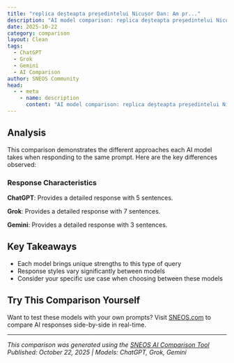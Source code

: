 ```yaml
---
title: "replica deșteapta președintelui Nicușor Dan: Am pr..."
description: "AI model comparison: replica deșteapta președintelui Nicușor Dan: Am promulgat o lege care aduce noi reglementări în dome..."
date: 2025-10-22
category: comparison
layout: Clean
tags:
  - ChatGPT
  - Grok
  - Gemini
  - AI Comparison
author: SNEOS Community
head:
  - - meta
    - name: description
      content: "AI model comparison: replica deșteapta președintelui Nicușor Dan: Am promulgat o lege care aduce noi reglementări în domeniul sănătății și ca..."
---
```


<ChatComparison
  title="replica deșteapta președintelui Nicușor Dan: Am pr..."
  prompt="replica deșteapta președintelui Nicușor Dan: Am promulgat o lege care aduce noi reglementări în domeniul sănătății și care va crește gradul de protecție deopotrivă pentru pacienți și pentru personalul medical.&#10;&#10;În toate unitățile sanitare publice și private, în fiecare salon destinat internării pacienților vor trebui introduse butoane de panică.  Aceste sisteme vor declanșa o alertă în cazul unor urgențe medicale sau a unor situații de pericol iminent, ceea ce este util mai ales pentru pacienții imobilizați sau cu autonomie redusă.  &#10;&#10;Prin această lege, va deveni obligatorie și instalarea unor sisteme de supraveghere video în secțiile ATI, în unitățile de primiri urgențe și în cele destinate pacienților cardiaci critici. Scopul este asigurarea respectării protocoalelor și procedurilor medicale pentru ca pacienții să poată beneficia de îngrijire adecvată la cele mai înalte standarde medicale.&#10;În același timp, acest sistem oferă un grad sporit de siguranță personalului medical prin descurajarea potențialelor agresiuni din spitale.&#10;Hospital room interior with a patient bed featuring white sheets and a blue blanket, metal bed rails, an IV stand with a monitor displaying numbers, and medical equipment in the background under dim lighting with reflections on windows and additional beds visible."
  :responses='{
    "ChatGPT": "Replica pre\u0219edintelui Nicu\u0219or Dan reflect\u0103 un angajament ferm pentru \u00EEmbun\u0103t\u0103\u021Birea siguran\u021Bei \u0219i a calit\u0103\u021Bii serviciilor medicale. Introducerea butoanelor de panic\u0103 \u00EEn saloanele de internare este o m\u0103sur\u0103 esen\u021Bial\u0103 pentru a r\u0103spunde rapid situa\u021Biilor de urgen\u021B\u0103, \u00EEn special pentru pacien\u021Bii care au mobilitate redus\u0103. \n\nDe asemenea, instalarea sistemelor de supraveghere video \u00EEn zone critice \u2013 sec\u021Biile ATI, unit\u0103\u021Bile de primiri urgen\u021Be \u0219i sec\u021Biile pentru pacien\u021Bi cardiaci critici \u2013 asigur\u0103 respectarea protocoalelor medicale \u0219i ofer\u0103 un plus de protec\u021Bie personalului sanitar, reduc\u00E2nd riscul agresiunilor. \n\n\u00CEn ansamblu, aceast\u0103 lege contribuie la crearea unui mediu spitalicesc mai sigur \u0219i mai eficient, at\u00E2t pentru pacien\u021Bi, c\u00E2t \u0219i pentru personalul medical. Implementarea acestor m\u0103suri este un pas important spre modernizarea sistemului de s\u0103n\u0103tate \u0219i cre\u0219terea \u00EEncrederii cet\u0103\u021Benilor \u00EEn serviciile medicale oferite.",
    "Grok": "This is a commendable initiative by Mayor Nicu\u0219or Dan (noting he\u0027s the mayor of Bucharest, though the phrasing uses \u0022pre\u0219edinte\u0022 \u2013 perhaps a stylistic choice). Strengthening safety protocols in healthcare through panic buttons and targeted video surveillance addresses real vulnerabilities in hospitals, benefiting vulnerable patients and overworked medical staff alike. It\u0027s a proactive measure that could set a standard for patient-centered care in Romania.\n\nRegarding the vivid description of the hospital room interior you provided, it evokes a realistic, somewhat somber clinical environment \u2013 essential for illustrating the context of these new regulations. If you\u0027re looking to visualize this further, I can generate an AI image based on that prompt. Would you like me to do so, or perhaps refine the description/statement for a social media post or article? Let me know how I can assist!",
    "Gemini": "Conform declara\u021Biei pre\u0219edintelui Nicu\u0219or Dan, a fost promulgat\u0103 o lege care introduce noi reglement\u0103ri \u00EEn domeniul s\u0103n\u0103t\u0103\u021Bii, menite s\u0103 sporeasc\u0103 protec\u021Bia at\u00E2t a pacien\u021Bilor, c\u00E2t \u0219i a personalului medical. Principalele prevederi includ:\n\n*   Introducerea obligatorie a butoanelor de panic\u0103 \u00EEn toate saloanele din unit\u0103\u021Bile sanitare publice \u0219i private, pentru a permite pacien\u021Bilor s\u0103 alerteze \u00EEn caz de urgen\u021Be medicale sau situa\u021Bii de pericol.\n*   Instalarea obligatorie a sistemelor de supraveghere video \u00EEn sec\u021Biile ATI, unit\u0103\u021Bile de primiri urgen\u021Be \u0219i \u00EEn cele destinate pacien\u021Bilor cardiaci critici, cu scopul de a asigura respectarea protocoalelor medicale \u0219i de a spori siguran\u021Ba personalului medical.\n"
  }'
  published-date="10:21"
/>

## Analysis

This comparison demonstrates the different approaches each AI model takes when responding to the same prompt. Here are the key differences observed:

### Response Characteristics

**ChatGPT**: Provides a detailed response with 5 sentences. 

**Grok**: Provides a detailed response with 7 sentences. 

**Gemini**: Provides a detailed response with 3 sentences. 

## Key Takeaways

- Each model brings unique strengths to this type of query
- Response styles vary significantly between models
- Consider your specific use case when choosing between these models

## Try This Comparison Yourself

Want to test these models with your own prompts? Visit [SNEOS.com](https://sneos.com) to compare AI responses side-by-side in real-time.

---

*This comparison was generated using the [SNEOS AI Comparison Tool](https://sneos.com)*
*Published: October 22, 2025 | Models: ChatGPT, Grok, Gemini*
